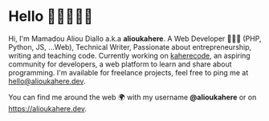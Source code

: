 # Hello 👋🏾👨🏾‍💻

Hi, I'm Mamadou Aliou Diallo a.k.a **alioukahere**. A Web Developer 👨🏾‍💻 (PHP, Python, JS, ...Web), Technical Writer, Passionate about entrepreneurship, writing and teaching code. Currently working on [kaherecode](https://www.kaherecode.com), an aspiring community for developers, a web platform to learn and share about programming. I'm available for freelance projects, feel free to ping me at hello@alioukahere.dev.

You can find me around the web 🌍 with my username **@alioukahere** or on https://alioukahere.dev.
